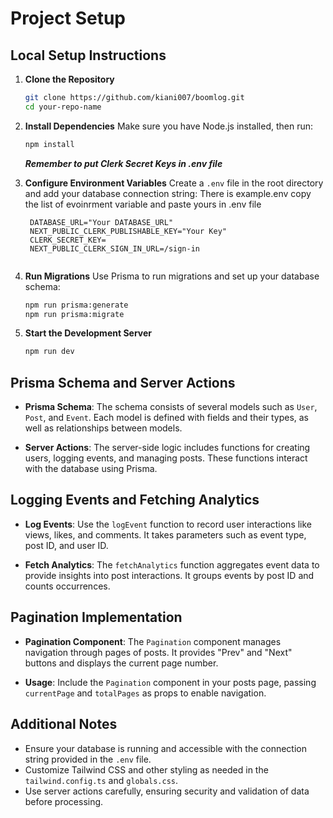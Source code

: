 # Project Setup

## Local Setup Instructions

1. **Clone the Repository**
   ```bash
   git clone https://github.com/kiani007/boomlog.git
   cd your-repo-name
   ```

2. **Install Dependencies**
   Make sure you have Node.js installed, then run:
   ```bash
   npm install
   ```
   ***Remember to put Clerk Secret Keys in .env file***

3. **Configure Environment Variables**
   Create a `.env` file in the root directory and add your database connection string:
   There is example.env copy the list of evoinrment variable and paste yours in .env file
   ```
    DATABASE_URL="Your DATABASE_URL"
    NEXT_PUBLIC_CLERK_PUBLISHABLE_KEY="Your Key"
    CLERK_SECRET_KEY= 
    NEXT_PUBLIC_CLERK_SIGN_IN_URL=/sign-in
   
   
   ```

4. **Run Migrations**
   Use Prisma to run migrations and set up your database schema:
   ```bash
   npm run prisma:generate
   npm run prisma:migrate
   ```

5. **Start the Development Server**
   ```bash
   npm run dev
   ```

## Prisma Schema and Server Actions

- **Prisma Schema**: The schema consists of several models such as `User`, `Post`, and `Event`. Each model is defined with fields and their types, as well as relationships between models.
  
- **Server Actions**: The server-side logic includes functions for creating users, logging events, and managing posts. These functions interact with the database using Prisma.

## Logging Events and Fetching Analytics

- **Log Events**: Use the `logEvent` function to record user interactions like views, likes, and comments. It takes parameters such as event type, post ID, and user ID.

- **Fetch Analytics**: The `fetchAnalytics` function aggregates event data to provide insights into post interactions. It groups events by post ID and counts occurrences.

## Pagination Implementation

- **Pagination Component**: The `Pagination` component manages navigation through pages of posts. It provides "Prev" and "Next" buttons and displays the current page number.
  
- **Usage**: Include the `Pagination` component in your posts page, passing `currentPage` and `totalPages` as props to enable navigation.

## Additional Notes

- Ensure your database is running and accessible with the connection string provided in the `.env` file.
- Customize Tailwind CSS and other styling as needed in the `tailwind.config.ts` and `globals.css`.
- Use server actions carefully, ensuring security and validation of data before processing.


